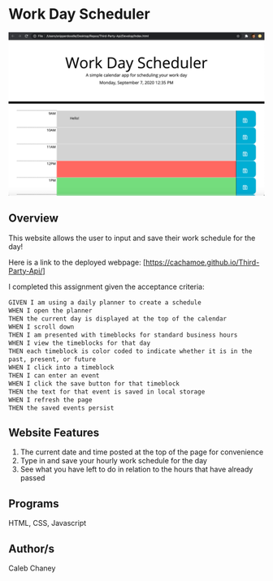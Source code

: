 # Work Day Scheduler

![](https://github.com/Cachamoe/Third-Party-Api/blob/master/Assets/Screen%20Shot%202020-09-07%20at%2012.36.47%20PM.png)

## Overview
This website allows the user to input and save their work schedule for the day!

Here is a link to the deployed webpage: [https://cachamoe.github.io/Third-Party-Api/]

I completed this assignment given the acceptance criteria: 

```
GIVEN I am using a daily planner to create a schedule
WHEN I open the planner
THEN the current day is displayed at the top of the calendar
WHEN I scroll down
THEN I am presented with timeblocks for standard business hours
WHEN I view the timeblocks for that day
THEN each timeblock is color coded to indicate whether it is in the past, present, or future
WHEN I click into a timeblock
THEN I can enter an event
WHEN I click the save button for that timeblock
THEN the text for that event is saved in local storage
WHEN I refresh the page
THEN the saved events persist
```

## Website Features
1) The current date and time posted at the top of the page for convenience
2) Type in and save your hourly work schedule for the day
3) See what you have left to do in relation to the hours that have already passed


## Programs 
HTML, CSS, Javascript

## Author/s
Caleb Chaney
